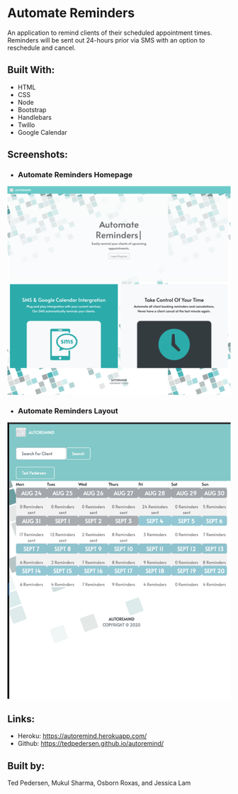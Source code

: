 # Automate Reminders
An application to remind clients of their scheduled appointment times. Reminders will be sent out 24-hours prior via SMS with an option to reschedule and cancel. 

## Built With:
* HTML
* CSS
* Node 
* Bootstrap 
* Handlebars
* Twillo 
* Google Calendar

## Screenshots:
* ### Automate Reminders Homepage
![Automate Reminders Homepage](./images/autoremind.png)

* ### Automate Reminders Layout
![Automate Reminders Responsive](./images/autoremind-responsive.png)

## Links:
* Heroku: https://autoremind.herokuapp.com/
* Github: https://tedpedersen.github.io/autoremind/

## Built by:
Ted Pedersen, Mukul Sharma, Osborn Roxas, and Jessica Lam